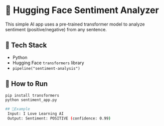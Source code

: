 # 🤖 Hugging Face Sentiment Analyzer

This simple AI app uses a pre-trained transformer model to analyze sentiment (positive/negative) from any sentence.

## 🧠 Tech Stack
- Python
- Hugging Face `transformers` library
- `pipeline("sentiment-analysis")`

## 🚀 How to Run
```bash
pip install transformers
python sentiment_app.py

## 🧪Example
 Input: I Love Learning AI
 Output: Sentiment: POSITIVE (confidence: 0.99)

